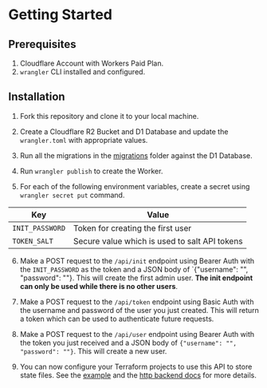 # Getting Started

## Prerequisites

1. Cloudflare Account with Workers Paid Plan.
2. `wrangler` CLI installed and configured.

## Installation

1. Fork this repository and clone it to your local machine.

2. Create a Cloudflare R2 Bucket and D1 Database and update the `wrangler.toml` with appropriate values.

3. Run all the migrations in the [migrations](./migrations) folder against the D1 Database.

4. Run `wrangler publish` to create the Worker.

5. For each of the following environment variables, create a secret using `wrangler secret put` command.

| Key | Value |
| --- | ----- |
| `INIT_PASSWORD` | Token for creating the first user |
| `TOKEN_SALT` | Secure value which is used to salt API tokens |

6. Make a POST request to the `/api/init` endpoint using Bearer Auth with the `INIT_PASSWORD` as the token and a JSON body of `{"username": "", "password": ""}. This will create the first admin user. **The init endpoint can only be used while there is no other users**.

7. Make a POST request to the `/api/token` endpoint using Basic Auth with the username and password of the user you just created. This will return a token which can be used to authenticate future requests.

8. Make a POST request to the `/api/user` endpoint using Bearer Auth with the token you just received and a JSON body of `{"username": "", "password": ""}`. This will create a new user.

9. You can now configure your Terraform projects to use this API to store state files. See the [example](./example)  and the [http backend docs](https://developer.hashicorp.com/terraform/language/settings/backends/http) for more details.
